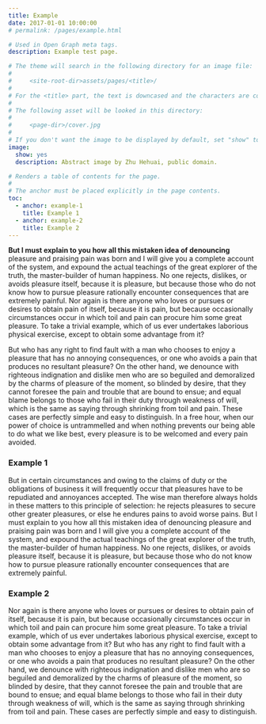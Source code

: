 ```yaml
---
title: Example
date: 2017-01-01 10:00:00
# permalink: /pages/example.html

# Used in Open Graph meta tags.
description: Example test page.

# The theme will search in the following directory for an image file:
#
#     <site-root-dir>assets/pages/<title>/
#
# For the <title> part, the text is downcased and the characters are converted to ASCII.
#
# The following asset will be looked in this directory:
#
#     <page-dir>/cover.jpg
#
# If you don't want the image to be displayed by default, set "show" to "no".
image:
  show: yes
  description: Abstract image by Zhu Hehuai, public domain.

# Renders a table of contents for the page.
#
# The anchor must be placed explicitly in the page contents.
toc:
  - anchor: example-1
    title: Example 1
  - anchor: example-2
    title: Example 2
---
```


**But I must explain to you how all this mistaken idea of denouncing** pleasure and praising pain was born and I will give you a complete account of the system, and expound the actual teachings of the great explorer of the truth, the master-builder of human happiness. No one rejects, dislikes, or avoids pleasure itself, because it is pleasure, but because those who do not know how to pursue pleasure rationally encounter consequences that are extremely painful. Nor again is there anyone who loves or pursues or desires to obtain pain of itself, because it is pain, but because occasionally circumstances occur in which toil and pain can procure him some great pleasure. To take a trivial example, which of us ever undertakes laborious physical exercise, except to obtain some advantage from it?

But who has any right to find fault with a man who chooses to enjoy a pleasure that has no annoying consequences, or one who avoids a pain that produces no resultant pleasure? On the other hand, we denounce with righteous indignation and dislike men who are so beguiled and demoralized by the charms of pleasure of the moment, so blinded by desire, that they cannot foresee the pain and trouble that are bound to ensue; and equal blame belongs to those who fail in their duty through weakness of will, which is the same as saying through shrinking from toil and pain. These cases are perfectly simple and easy to distinguish. In a free hour, when our power of choice is untrammelled and when nothing prevents our being able to do what we like best, every pleasure is to be welcomed and every pain avoided.

<a id="example-1" aria-hidden="true"></a>
<h3>Example 1</h3>

But in certain circumstances and owing to the claims of duty or the obligations of business it will frequently occur that pleasures have to be repudiated and annoyances accepted. The wise man therefore always holds in these matters to this principle of selection: he rejects pleasures to secure other greater pleasures, or else he endures pains to avoid worse pains. But I must explain to you how all this mistaken idea of denouncing pleasure and praising pain was born and I will give you a complete account of the system, and expound the actual teachings of the great explorer of the truth, the master-builder of human happiness. No one rejects, dislikes, or avoids pleasure itself, because it is pleasure, but because those who do not know how to pursue pleasure rationally encounter consequences that are extremely painful.

<a id="example-2" aria-hidden="true"></a>
<h3>Example 2</h3>

Nor again is there anyone who loves or pursues or desires to obtain pain of itself, because it is pain, but because occasionally circumstances occur in which toil and pain can procure him some great pleasure. To take a trivial example, which of us ever undertakes laborious physical exercise, except to obtain some advantage from it? But who has any right to find fault with a man who chooses to enjoy a pleasure that has no annoying consequences, or one who avoids a pain that produces no resultant pleasure? On the other hand, we denounce with righteous indignation and dislike men who are so beguiled and demoralized by the charms of pleasure of the moment, so blinded by desire, that they cannot foresee the pain and trouble that are bound to ensue; and equal blame belongs to those who fail in their duty through weakness of will, which is the same as saying through shrinking from toil and pain. These cases are perfectly simple and easy to distinguish.
